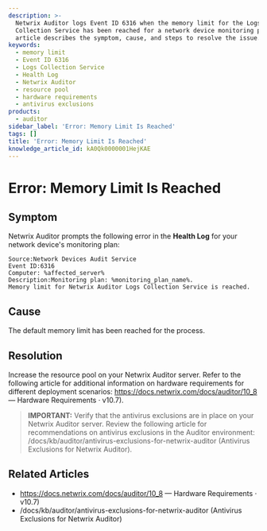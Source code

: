```yaml
---
description: >-
  Netwrix Auditor logs Event ID 6316 when the memory limit for the Logs
  Collection Service has been reached for a network device monitoring plan. This
  article describes the symptom, cause, and steps to resolve the issue.
keywords:
  - memory limit
  - Event ID 6316
  - Logs Collection Service
  - Health Log
  - Netwrix Auditor
  - resource pool
  - hardware requirements
  - antivirus exclusions
products:
  - auditor
sidebar_label: 'Error: Memory Limit Is Reached'
tags: []
title: 'Error: Memory Limit Is Reached'
knowledge_article_id: kA0Qk0000001HejKAE
---
```


# Error: Memory Limit Is Reached

## Symptom

Netwrix Auditor prompts the following error in the **Health Log** for your network device's monitoring plan:

```text
Source:Network Devices Audit Service
Event ID:6316
Computer: %affected_server%
Description:Monitoring plan: %monitoring_plan_name%.
Memory limit for Netwrix Auditor Logs Collection Service is reached.
```

## Cause

The default memory limit has been reached for the process.

## Resolution

Increase the resource pool on your Netwrix Auditor server. Refer to the following article for additional information on hardware requirements for different deployment scenarios: https://docs.netwrix.com/docs/auditor/10_8 — Hardware Requirements · v10.7).

> **IMPORTANT:** Verify that the antivirus exclusions are in place on your Netwrix Auditor server. Review the following article for recommendations on antivirus exclusions in the Auditor environment: /docs/kb/auditor/antivirus-exclusions-for-netwrix-auditor (Antivirus Exclusions for Netwrix Auditor).

## Related Articles

- https://docs.netwrix.com/docs/auditor/10_8 — Hardware Requirements · v10.7)
- /docs/kb/auditor/antivirus-exclusions-for-netwrix-auditor (Antivirus Exclusions for Netwrix Auditor)
